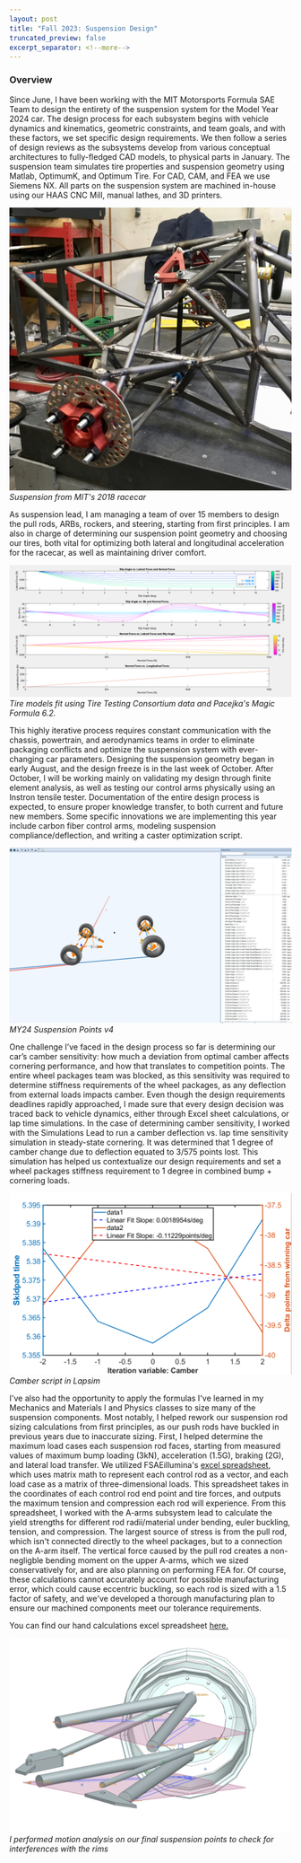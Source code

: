 ```yaml
---
layout: post
title: "Fall 2023: Suspension Design"
truncated_preview: false
excerpt_separator: <!--more-->
---
```

### Overview

Since June, I have been working with the MIT Motorsports Formula SAE Team to design the entirety of the suspension system for the Model Year 2024 car. The design process for each subsystem begins with vehicle dynamics and kinematics, geometric constraints, and team goals, and with these factors, we set specific design requirements. We then follow a series of design reviews as the subsystems develop from various conceptual architectures to fully-fledged CAD models, to physical parts in January. The suspension team simulates tire properties and suspension geometry using Matlab, OptimumK, and Optimum Tire. For CAD, CAM, and FEA we use Siemens NX. All parts on the suspension system are machined in-house using our HAAS CNC Mill, manual lathes, and 3D printers.

![MY18Susp](/my18susp.jpeg)
*Suspension from MIT's 2018 racecar*

As suspension lead, I am managing a team of over 15 members to design the pull rods, ARBs, rockers, and steering, starting from first principles. I am also in charge of determining our suspension point geometry and choosing our tires, both vital for optimizing both lateral and longitudinal acceleration for the racecar, as well as maintaining driver comfort. 

![TireFits](/tires.png)
*Tire models fit using Tire Testing Consortium data and Pacejka's Magic Formula 6.2.*

This highly iterative process requires constant communication with the chassis, powertrain, and aerodynamics teams in order to eliminate packaging conflicts and optimize the suspension system with ever-changing car parameters. Designing the suspension geometry began in early August, and the design freeze is in the last week of October. After October, I will be working mainly on validating my design through finite element analysis, as well as testing our control arms physically using an Instron tensile tester. Documentation of the entire design process is expected, to ensure proper knowledge transfer, to both current and future new members. Some specific innovations we are implementing this year include carbon fiber control arms, modeling suspension compliance/deflection, and writing a caster optimization script.

![SuspPoints](/suspoints.png)
*MY24 Suspension Points v4*

One challenge I’ve faced in the design process so far is determining our car’s camber sensitivity: how much a deviation from optimal camber affects cornering performance, and how that translates to competition points. The entire wheel packages team was blocked, as this sensitivity was required to determine stiffness requirements of the wheel packages, as any deflection from external loads impacts camber. Even though the design requirements deadlines rapidly approached, I made sure that every design decision was traced back to vehicle dynamics, either through Excel sheet calculations, or lap time simulations. In the case of determining camber sensitivity, I worked with the Simulations Lead to run a camber deflection vs. lap time sensitivity simulation in steady-state cornering. It was determined that 1 degree of camber change due to deflection equated to 3/575 points lost. This simulation has helped us contextualize our design requirements and set a wheel packages stiffness requirement to 1 degree in combined bump + cornering loads.

![cambscript](/camberscript.png)
*Camber script in Lapsim*

I've also had the opportunity to apply the formulas I've learned in my Mechanics and Materials I and Physics classes to size many of the suspension components. Most notably, I helped rework our suspension rod sizing calculations from first principles, as our push rods have buckled in previous years due to inaccurate sizing. First, I helped determine the maximum load cases each suspension rod faces, starting from measured values of maximum bump loading (3kN), acceleration (1.5G), braking (2G), and lateral load transfer. We utilized FSAEillumina's [excel spreadsheet](https://fswiki.us/Suspension_Forces), which uses matrix math to represent each control rod as a vector, and each load case as a matrix of three-dimensional loads. This spreadsheet takes in the coordinates of each control rod end point and tire forces, and outputs the maximum tension and compression each rod will experience. From this spreadsheet, I worked with the A-arms subsystem lead to calculate the yield strengths for different rod radii/material under bending, euler buckling, tension, and compression. The largest source of stress is from the pull rod, which isn't connected directly to the wheel packages, but to a connection on the A-arm itself. The vertical force caused by the pull rod creates a non-negligble bending moment on the upper A-arms, which we sized conservatively for, and are also planning on performing FEA for. Of course, these calculations cannot accurately account for possible manufacturing error, which could cause eccentric buckling, so each rod is sized with a 1.5 factor of safety, and we've developed a thorough manufacturing plan to ensure our machined components meet our tolerance requirements. 

You can find our hand calculations excel spreadsheet [here.](/Aarms.xlsm)

![MotionAnalysis](/MotionAnalysis.png)
*I performed motion analysis on our final suspension points to check for interferences with the rims*